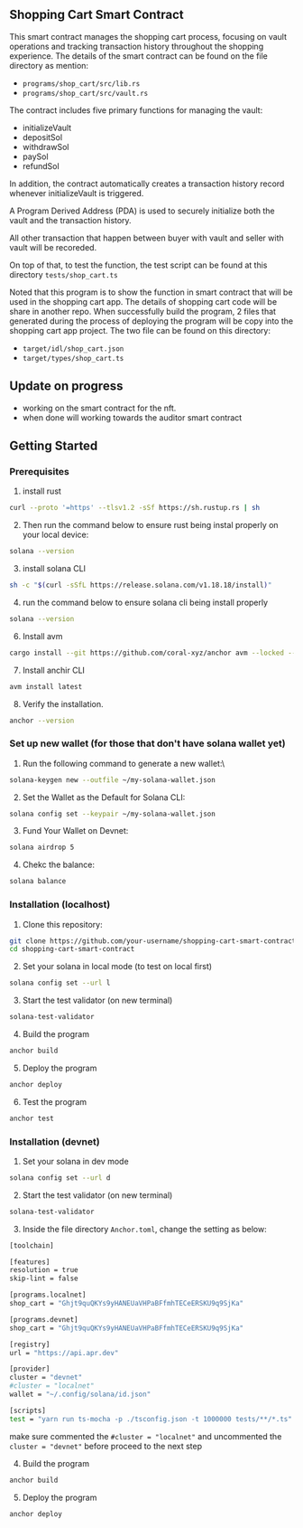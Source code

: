 ## Shopping Cart Smart Contract
This smart contract manages the shopping cart process, focusing on vault operations and tracking transaction history throughout the shopping experience.
The details of the smart contract can be found on the file directory as mention:

- `programs/shop_cart/src/lib.rs`
- `programs/shop_cart/src/vault.rs`

The contract includes five primary functions for managing the vault:

- initializeVault
- depositSol
- withdrawSol
- paySol
- refundSol

In addition, the contract automatically creates a transaction history record whenever initializeVault is triggered.

A Program Derived Address (PDA) is used to securely initialize both the vault and the transaction history.

All other transaction that happen between buyer with vault and seller with vault will be recoreded. 

On top of that, to test the function, the test script can be found at this directory `tests/shop_cart.ts`

Noted that this program is to show the function in smart contract that will be used in the shopping cart app. The details of shopping cart code will be share in another repo.
When successfully build the program, 2 files that generated during the process of deploying the program will be copy into the shopping cart app project.
The two file can be found on this directory:
- `target/idl/shop_cart.json`
- `target/types/shop_cart.ts`

## Update on progress
- working on the smart contract for the nft.
- when done will working towards the auditor smart contract

## Getting Started

### Prerequisites

1. install rust
``` bash
curl --proto '=https' --tlsv1.2 -sSf https://sh.rustup.rs | sh
```
2. Then run the command below to ensure rust being instal properly on your local device:
``` bash
solana --version
```

3. install solana CLI
``` bash
sh -c "$(curl -sSfL https://release.solana.com/v1.18.18/install)"
```
4. run the command below to ensure solana cli being install properly
``` bash
solana --version
```

6. Install avm
``` bash
cargo install --git https://github.com/coral-xyz/anchor avm --locked --force
```
7. Install anchir CLI
``` bash
avm install latest
```
8. Verify the installation.
``` bash
anchor --version
```

### Set up new wallet (for those that don't have solana wallet yet)

1. Run the following command to generate a new wallet:\
``` bash
solana-keygen new --outfile ~/my-solana-wallet.json
```
2. Set the Wallet as the Default for Solana CLI:
``` bash
solana config set --keypair ~/my-solana-wallet.json
```
3. Fund Your Wallet on Devnet:
``` bash
solana airdrop 5
```
4. Chekc the balance:
``` bash
solana balance
```

### Installation (localhost)

1. Clone this repository:
``` bash
git clone https://github.com/your-username/shopping-cart-smart-contract.git
cd shopping-cart-smart-contract
```
2. Set your solana in local mode (to test on local first)
``` bash
solana config set --url l
```
3. Start the test validator (on new terminal)
``` bash
solana-test-validator
```
4. Build the program
``` bash
anchor build
```
5. Deploy the program
``` bash
anchor deploy
```
6. Test the program
``` bash
anchor test
```

### Installation (devnet)

1. Set your solana in dev mode
``` bash
solana config set --url d
```
2. Start the test validator (on new terminal)
``` bash
solana-test-validator
```
3. Inside the file directory `Anchor.toml`, change the setting as below:
``` bash
[toolchain]

[features]
resolution = true
skip-lint = false

[programs.localnet]
shop_cart = "Ghjt9quQKYs9yHANEUaVHPaBFfmhTECeERSKU9q9SjKa"

[programs.devnet]
shop_cart = "Ghjt9quQKYs9yHANEUaVHPaBFfmhTECeERSKU9q9SjKa"

[registry]
url = "https://api.apr.dev"

[provider]
cluster = "devnet"
#cluster = "localnet"
wallet = "~/.config/solana/id.json"

[scripts]
test = "yarn run ts-mocha -p ./tsconfig.json -t 1000000 tests/**/*.ts"

```

make sure commented the `#cluster = "localnet"` and uncommented the `cluster = "devnet"` before proceed to the next step

4. Build the program
``` bash
anchor build
```
5. Deploy the program
``` bash
anchor deploy
```
